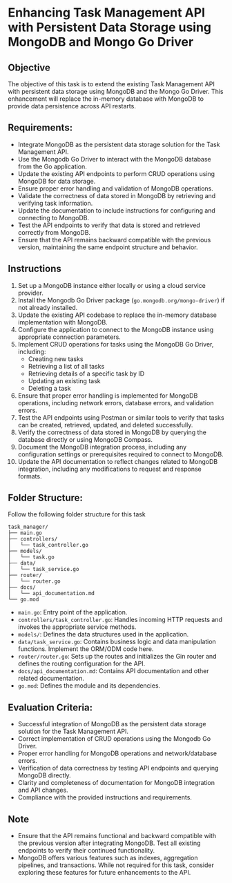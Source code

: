 # Enhancing Task Management API with Persistent Data Storage using MongoDB and Mongo Go Driver

## Objective

The objective of this task is to extend the existing Task Management API with persistent data storage using MongoDB and the Mongo Go Driver. This enhancement will replace the in-memory database with MongoDB to provide data persistence across API restarts.

## Requirements:

*   Integrate MongoDB as the persistent data storage solution for the Task Management API.
*   Use the Mongodb Go Driver to interact with the MongoDB database from the Go application.
*   Update the existing API endpoints to perform CRUD operations using MongoDB for data storage.
*   Ensure proper error handling and validation of MongoDB operations.
*   Validate the correctness of data stored in MongoDB by retrieving and verifying task information.
*   Update the documentation to include instructions for configuring and connecting to MongoDB.
*   Test the API endpoints to verify that data is stored and retrieved correctly from MongoDB.
*   Ensure that the API remains backward compatible with the previous version, maintaining the same endpoint structure and behavior.

## Instructions

1.  Set up a MongoDB instance either locally or using a cloud service provider.
2.  Install the Mongodb Go Driver package (`go.mongodb.org/mongo-driver`) if not already installed.
3.  Update the existing API codebase to replace the in-memory database implementation with MongoDB.
4.  Configure the application to connect to the MongoDB instance using appropriate connection parameters.
5.  Implement CRUD operations for tasks using the MongoDB Go Driver, including:
    *   Creating new tasks
    *   Retrieving a list of all tasks
    *   Retrieving details of a specific task by ID
    *   Updating an existing task
    *   Deleting a task
6.  Ensure that proper error handling is implemented for MongoDB operations, including network errors, database errors, and validation errors.
7.  Test the API endpoints using Postman or similar tools to verify that tasks can be created, retrieved, updated, and deleted successfully.
8.  Verify the correctness of data stored in MongoDB by querying the database directly or using MongoDB Compass.
9.  Document the MongoDB integration process, including any configuration settings or prerequisites required to connect to MongoDB.
10. Update the API documentation to reflect changes related to MongoDB integration, including any modifications to request and response formats.

## Folder Structure:

Follow the following folder structure for this task

```
task_manager/
├── main.go
├── controllers/
│   └── task_controller.go
├── models/
│   └── task.go
├── data/
│   └── task_service.go
├── router/
│   └── router.go
├── docs/
│   └── api_documentation.md
└── go.mod
```

*   `main.go`: Entry point of the application.
*   `controllers/task_controller.go`: Handles incoming HTTP requests and invokes the appropriate service methods.
*   `models/`: Defines the data structures used in the application.
*   `data/task_service.go`: Contains business logic and data manipulation functions. Implement the ORM/ODM code here.
*   `router/router.go`: Sets up the routes and initializes the Gin router and defines the routing configuration for the API.
*   `docs/api_documentation.md`: Contains API documentation and other related documentation.
*   `go.mod`: Defines the module and its dependencies.

## Evaluation Criteria:

*   Successful integration of MongoDB as the persistent data storage solution for the Task Management API.
*   Correct implementation of CRUD operations using the Mongodb Go Driver.
*   Proper error handling for MongoDB operations and network/database errors.
*   Verification of data correctness by testing API endpoints and querying MongoDB directly.
*   Clarity and completeness of documentation for MongoDB integration and API changes.
*   Compliance with the provided instructions and requirements.

## Note

*   Ensure that the API remains functional and backward compatible with the previous version after integrating MongoDB. Test all existing endpoints to verify their continued functionality.
*   MongoDB offers various features such as indexes, aggregation pipelines, and transactions. While not required for this task, consider exploring these features for future enhancements to the API.

